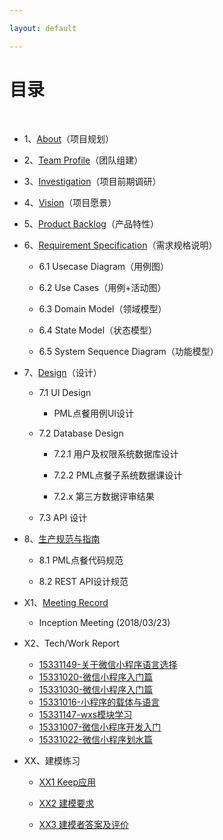 ```yaml
---

layout: default

---
```


# [](#TOC)目录

&nbsp;&nbsp;

* 1、[About](docs/01_about)（项目规划）

* 2、[Team Profile](docs/02_team_profile)（团队组建）

* 3、[Investigation](docs/03_investigation.pdf)（项目前期调研）

* 4、[Vision](docs/04_vision)（项目愿景）

* 5、[Product Backlog](docs/05_backlog)（产品特性）

* 6、[Requirement Specification](docs/06_requirement_specification)（需求规格说明）

    - 6.1 Usecase Diagram（用例图）

    - 6.2 Use Cases（用例+活动图）

    - 6.3 Domain Model（领域模型）

    - 6.4 State Model（状态模型）

    - 6.5 System Sequence Diagram（功能模型）

* 7、[Design](docs/07_design.md)（设计）

    - 7.1 UI Design

        - PML点餐用例UI设计

    - 7.2 Database Design

        - 7.2.1 用户及权限系统数据库设计

        - 7.2.2 PML点餐子系统数据课设计

        - 7.2.x 第三方数据评审结果

    - 7.3 API 设计

* 8、[生产规范与指南]()

    - 8.1 PML点餐代码规范

    - 8.2 REST API设计规范

* X1、[Meeting Record](docs/X1_meeting_record)

    - Inception Meeting (2018/03/23)

* X2、Tech/Work Report
  - [15331149-关于微信小程序语言选择](https://shimo.im/docs/0W6Oke0akUMfLEMt)
  - [15331020-微信小程序入门篇](https://blog.csdn.net/A657997301/article/details/79954673)
  - [15331030-微信小程序入门篇](https://blog.csdn.net/Stella_Chan/article/details/79953326)
  - [15331016-小程序的载体与语言](https://blog.csdn.net/reborncgy/article/details/79748257)
  - [15331147-wxs模块学习](https://shimo.im/docs/z5yD4Z14qUMVw60T)
  - [15331007-微信小程序开发入门](https://blog.csdn.net/cai_yt_/article/details/79954188)
  - [15331022-微信小程序划水篇](https://eros-l.github.io/homework/2018/04/15/hw3/)

* XX、建模练习

    - [XX1 Keep应用](XX_exercise/XX1_Keep.pdf)

    - [XX2 建模要求](XX_exercise/XX2_Modeling_Requirements)

    - [XX3 建模者答案及评价](XX_exercise/XX3_Answer_Judgement)
